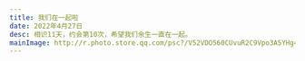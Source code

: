 ```yaml
---
title: 我们在一起啦
date: 2022年4月27日
desc: 相识11天，约会第10次，希望我们余生一直在一起。
mainImage: http://r.photo.store.qq.com/psc?/V52VDO560CUvuR2C9Vpo3A5YHg4ZqMkk/ruAMsa53pVQWN7FLK88i5o6z29Jlx8QseuYewemReXjggz0i.u9DKIm23j*SAgxNH8fSa*SaxvPRCy.FHtlz0QFTSVe.UaFwOgtMtAOMJ5k!/r
---
```

